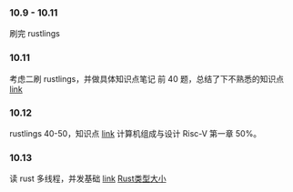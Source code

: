 ### 10.9 - 10.11
刷完 rustlings

### 10.11
考虑二刷 rustlings，并做具体知识点笔记
前 40 题，总结了下不熟悉的知识点 [link](https://www.notion.so/epoches/Tips-4424b18f98ea4f979142eeb1b165004f)

### 10.12
rustlings 40-50，知识点 [link](https://www.notion.so/epoches/Tips-4424b18f98ea4f979142eeb1b165004f)
计算机组成与设计 Risc-V 第一章 50%。

### 10.13
读 rust 多线程，并发基础 [link](https://zhuanlan.zhihu.com/p/644628196)
[Rust类型大小](https://zhuanlan.zhihu.com/p/471054865)
